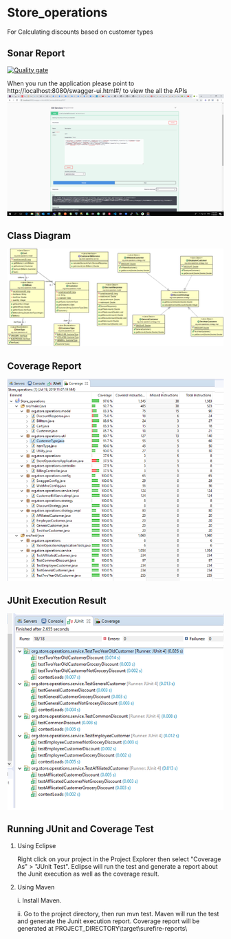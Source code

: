 

# Store_operations
For Calculating discounts based on customer types 

## Sonar Report
[![Quality gate](https://sonarcloud.io/api/project_badges/quality_gate?project=Store_operations)](https://sonarcloud.io/dashboard?id=Store_operations)

When you run the application please point to http://localhost:8080/swagger-ui.html#/ to view the all the APIs
![Alt text](assessment_swagger_screenshot.png?raw=true "Swagger UI")

## Class Diagram
![Alt text](Technology_assessment.png?raw=true "Class Diagram")


## Coverage Report
![Alt text](assessment_coverage.png?raw=true "Coverage Result")


## JUnit Execution Result
![Alt text](assessment_junit.png?raw=true "JUnit Execution Report")


## Running JUnit and Coverage Test

1.  Using Eclipse
      
      Right click on your project in the Project Explorer then select "Coverage As" > "JUnit Test". Eclipse will run the test and generate a report about the Junit execution as well as the coverage result. 

2.  Using Maven 
      
      i. Install Maven. 
      
      ii. Go to the project directory, then run mvn test. Maven will run the test and generate the Junit execution report. Coverage report will be generated at PROJECT_DIRECTORY\target\surefire-reports\
